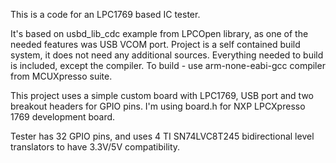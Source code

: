 This is a code for an LPC1769 based IC tester. 

It's based on usbd_lib_cdc example from LPCOpen library, as one of the needed features was USB VCOM port. 
Project is a self contained build system, it does not need any additional sources. Everything needed to build is included, except the compiler.
To build - use arm-none-eabi-gcc compiler from MCUXpresso suite.

This project uses a simple custom board with LPC1769, USB port and two breakout headers for GPIO pins. 
I'm using board.h for NXP LPCXpresso 1769 development board.

Tester has 32 GPIO pins, and uses 4 TI SN74LVC8T245 bidirectional level translators to have 3.3V/5V compatibility.


